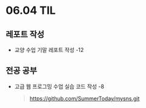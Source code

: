 <h1> 06.04 TIL </h1>

## 레포트 작성

- 교양 수업 기말 레포트 작성 -12

## 전공 공부

- 고급 웹 프로그밍 수업 실습 코드 작성 -8
    > https://github.com/SummerToday/mysns.git